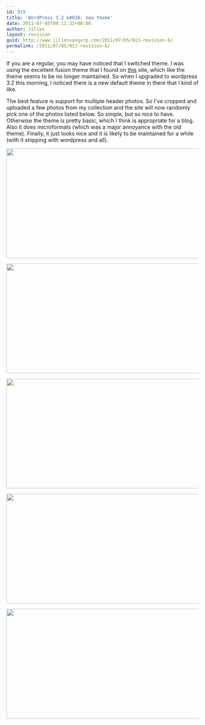 ```yaml
---
id: 919
title: 'WordPress 3.2 &#038; new theme'
date: 2011-07-05T09:11:32+00:00
author: Jilles
layout: revision
guid: http://www.jillesvangurp.com/2011/07/05/913-revision-6/
permalink: /2011/07/05/913-revision-6/
---
```

If you are a regular, you may have noticed that I switched theme. I was using the excellent fusion theme that I found on <a href="http://digitalnature.ro/">this</a> site, which like the theme seems to be no longer maintained. So when I upgraded to wordpress 3.2 this morning, I noticed there is a new default theme in there that I kind of like.

The best feature is support for multiple header photos. So I've cropped and uploaded a few photos from my collection and the site will now randomly pick one of the photos listed below. So simple, but so nice to have. Otherwise the theme is pretty basic, which I think is appropriate for a blog. Also it does microformats (which was a major annoyance with the old theme). Finally, it just looks nice and it is likely to be maintained for a while (with it shipping with wordpress and all).

<a href="http://www.jillesvangurp.com/?attachment_id=907" rel="attachment wp-att-907"><img src="http://www.jillesvangurp.com/wp-content/uploads/2011/07/wp_sunset_reykjavik.jpg" alt="" title="wp_sunset_reykjavik.jpg" width="1000" height="288" class="aligncenter size-full wp-image-907" /></a>

<a href="http://www.jillesvangurp.com/?attachment_id=908" rel="attachment wp-att-908"><img src="http://www.jillesvangurp.com/wp-content/uploads/2011/07/wp_iceland_waterfall.jpg" alt="" title="wp_iceland_waterfall.jpg" width="1000" height="288" class="aligncenter size-full wp-image-908" /></a>

<a href="http://www.jillesvangurp.com/?attachment_id=909" rel="attachment wp-att-909"><img src="http://www.jillesvangurp.com/wp-content/uploads/2011/07/wp_lisbon_station.jpg" alt="" title="wp_lisbon_station.jpg" width="1000" height="288" class="aligncenter size-full wp-image-909" /></a>

<a href="http://www.jillesvangurp.com/?attachment_id=911" rel="attachment wp-att-911"><img src="http://www.jillesvangurp.com/wp-content/uploads/2011/07/wp_porto_bench.jpg" alt="" title="wp_porto_bench.jpg" width="1000" height="288" class="aligncenter size-full wp-image-911" /></a>

<a href="http://www.jillesvangurp.com/?attachment_id=912" rel="attachment wp-att-912"><img src="http://www.jillesvangurp.com/wp-content/uploads/2011/07/wp_galway.jpg" alt="" title="wp_galway.jpg" width="1000" height="288" class="aligncenter size-full wp-image-912" /></a>